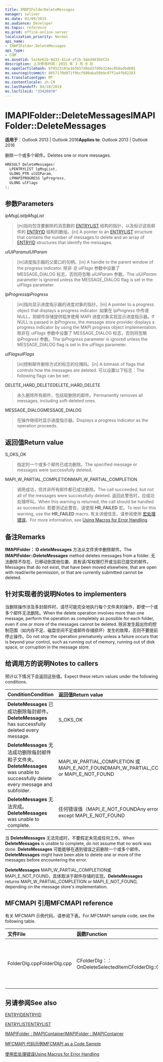 ```yaml
---
title: IMAPIFolderDeleteMessages
manager: soliver
ms.date: 03/09/2015
ms.audience: Developer
ms.topic: reference
ms.prod: office-online-server
localization_priority: Normal
api_name:
- IMAPIFolder.DeleteMessages
api_type:
- COM
ms.assetid: 5a16e62b-9d33-41cd-af2b-9abd403b6f2e
description: 上次修改时间：2015 年 3 月 9 日
ms.openlocfilehash: 0f0523c01e163b57d9ed37d9b324ec858adbd685
ms.sourcegitcommit: 8657170d071f9bcf680aba50b9c07f2a4fb82283
ms.translationtype: MT
ms.contentlocale: zh-CN
ms.lasthandoff: 04/28/2019
ms.locfileid: "33426070"
---
```

# <a name="imapifolderdeletemessages"></a><span data-ttu-id="7d68b-103">IMAPIFolder::DeleteMessages</span><span class="sxs-lookup"><span data-stu-id="7d68b-103">IMAPIFolder::DeleteMessages</span></span>

  
  
<span data-ttu-id="7d68b-104">**适用于**：Outlook 2013 | Outlook 2016</span><span class="sxs-lookup"><span data-stu-id="7d68b-104">**Applies to**: Outlook 2013 | Outlook 2016</span></span> 
  
<span data-ttu-id="7d68b-105">删除一个或多个邮件。</span><span class="sxs-lookup"><span data-stu-id="7d68b-105">Deletes one or more messages.</span></span>
  
```cpp
HRESULT DeleteMessages(
  LPENTRYLIST lpMsgList,
  ULONG_PTR ulUIParam,
  LPMAPIPROGRESS lpProgress,
  ULONG ulFlags
);
```

## <a name="parameters"></a><span data-ttu-id="7d68b-106">参数</span><span class="sxs-lookup"><span data-stu-id="7d68b-106">Parameters</span></span>

 <span data-ttu-id="7d68b-107">_lpMsgList_</span><span class="sxs-lookup"><span data-stu-id="7d68b-107">_lpMsgList_</span></span>
  
> <span data-ttu-id="7d68b-108">[in]指向包含要删除的消息数的 [ENTRYLIST](entrylist.md) 结构的指针，以及标识这些邮件的 [ENTRYID](entryid.md) 结构的数组。</span><span class="sxs-lookup"><span data-stu-id="7d68b-108">[in] A pointer to an [ENTRYLIST](entrylist.md) structure that contains the number of messages to delete and an array of [ENTRYID](entryid.md) structures that identify the messages.</span></span> 
    
 <span data-ttu-id="7d68b-109">_ulUIParam_</span><span class="sxs-lookup"><span data-stu-id="7d68b-109">_ulUIParam_</span></span>
  
> <span data-ttu-id="7d68b-110">[in]进度指示器的父窗口的句柄。</span><span class="sxs-lookup"><span data-stu-id="7d68b-110">[in] A handle to the parent window of the progress indicator.</span></span> <span data-ttu-id="7d68b-111">除非  _在 ulFlags_ 参数中设置了 MESSAGE_DIALOG 标志，否则将忽略  _ulUIParam_ 参数。</span><span class="sxs-lookup"><span data-stu-id="7d68b-111">The  _ulUIParam_ parameter is ignored unless the MESSAGE_DIALOG flag is set in the  _ulFlags_ parameter.</span></span> 
    
 <span data-ttu-id="7d68b-112">_lpProgress_</span><span class="sxs-lookup"><span data-stu-id="7d68b-112">_lpProgress_</span></span>
  
> <span data-ttu-id="7d68b-113">[in]指向显示进度指示器的进度对象的指针。</span><span class="sxs-lookup"><span data-stu-id="7d68b-113">[in] A pointer to a progress object that displays a progress indicator.</span></span> <span data-ttu-id="7d68b-114">如果在  _lpProgress_ 中传递 NULL，则邮件存储提供程序使用 MAPI 进度对象实现显示进度指示器。</span><span class="sxs-lookup"><span data-stu-id="7d68b-114">If NULL is passed in  _lpProgress_, the message store provider displays a progress indicator by using the MAPI progress object implementation.</span></span> <span data-ttu-id="7d68b-115">除非在 _ulFlags_ 参数中设置了 MESSAGE_DIALOG 标志，否则将忽略 _lpProgress_ 参数。</span><span class="sxs-lookup"><span data-stu-id="7d68b-115">The  _lpProgress_ parameter is ignored unless the MESSAGE_DIALOG flag is set in the  _ulFlags_ parameter.</span></span> 
    
 <span data-ttu-id="7d68b-116">_ulFlags_</span><span class="sxs-lookup"><span data-stu-id="7d68b-116">_ulFlags_</span></span>
  
> <span data-ttu-id="7d68b-117">[in]控制邮件删除方式的标志的位掩码。</span><span class="sxs-lookup"><span data-stu-id="7d68b-117">[in] A bitmask of flags that controls how the messages are deleted.</span></span> <span data-ttu-id="7d68b-118">可以设置以下标志：</span><span class="sxs-lookup"><span data-stu-id="7d68b-118">The following flags can be set:</span></span>
    
<span data-ttu-id="7d68b-119">DELETE_HARD_DELETE</span><span class="sxs-lookup"><span data-stu-id="7d68b-119">DELETE_HARD_DELETE</span></span>
  
> <span data-ttu-id="7d68b-120">永久删除所有邮件，包括软删除的邮件。</span><span class="sxs-lookup"><span data-stu-id="7d68b-120">Permanently removes all messages, including soft-deleted ones.</span></span>
    
<span data-ttu-id="7d68b-121">MESSAGE_DIALOG</span><span class="sxs-lookup"><span data-stu-id="7d68b-121">MESSAGE_DIALOG</span></span> 
  
> <span data-ttu-id="7d68b-122">在操作继续时显示进度指示器。</span><span class="sxs-lookup"><span data-stu-id="7d68b-122">Displays a progress indicator as the operation proceeds.</span></span>
    
## <a name="return-value"></a><span data-ttu-id="7d68b-123">返回值</span><span class="sxs-lookup"><span data-stu-id="7d68b-123">Return value</span></span>

<span data-ttu-id="7d68b-124">S_OK</span><span class="sxs-lookup"><span data-stu-id="7d68b-124">S_OK</span></span> 
  
> <span data-ttu-id="7d68b-125">指定的一个或多个邮件已成功删除。</span><span class="sxs-lookup"><span data-stu-id="7d68b-125">The specified message or messages were successfully deleted.</span></span>
    
<span data-ttu-id="7d68b-126">MAPI_W_PARTIAL_COMPLETION</span><span class="sxs-lookup"><span data-stu-id="7d68b-126">MAPI_W_PARTIAL_COMPLETION</span></span> 
  
> <span data-ttu-id="7d68b-127">调用成功，但并非所有邮件都已成功删除。</span><span class="sxs-lookup"><span data-stu-id="7d68b-127">The call succeeded, but not all of the messages were successfully deleted.</span></span> <span data-ttu-id="7d68b-128">返回此警告时，应成功处理呼叫。</span><span class="sxs-lookup"><span data-stu-id="7d68b-128">When this warning is returned, the call should be handled as successful.</span></span> <span data-ttu-id="7d68b-129">若要测试此警告，请使用 **HR_FAILED** 宏。</span><span class="sxs-lookup"><span data-stu-id="7d68b-129">To test for this warning, use the **HR_FAILED** macro.</span></span> <span data-ttu-id="7d68b-130">有关详细信息，请参阅使用 [宏处理错误](using-macros-for-error-handling.md)。</span><span class="sxs-lookup"><span data-stu-id="7d68b-130">For more information, see [Using Macros for Error Handling](using-macros-for-error-handling.md).</span></span>
    
## <a name="remarks"></a><span data-ttu-id="7d68b-131">备注</span><span class="sxs-lookup"><span data-stu-id="7d68b-131">Remarks</span></span>

<span data-ttu-id="7d68b-132">**IMAPIFolder：:D eleteMessages** 方法从文件夹中删除邮件。</span><span class="sxs-lookup"><span data-stu-id="7d68b-132">The **IMAPIFolder::DeleteMessages** method deletes messages from a folder.</span></span> <span data-ttu-id="7d68b-133">无法删除不存在、已移动到其他位置、具有读/写权限打开或当前已提交的邮件。</span><span class="sxs-lookup"><span data-stu-id="7d68b-133">Messages that do not exist, that have been moved elsewhere, that are open with read/write permission, or that are currently submitted cannot be deleted.</span></span> 
  
## <a name="notes-to-implementers"></a><span data-ttu-id="7d68b-134">针对实现者的说明</span><span class="sxs-lookup"><span data-stu-id="7d68b-134">Notes to implementers</span></span>

<span data-ttu-id="7d68b-135">当删除操作涉及多封邮件时，请尽可能完全地执行每个文件夹的操作，即使一个或多个邮件无法删除。</span><span class="sxs-lookup"><span data-stu-id="7d68b-135">When the delete operation involves more than one message, perform the operation as completely as possible for each folder, even if one or more of the messages cannot be deleted.</span></span> <span data-ttu-id="7d68b-136">除非发生超出你的控制范围（如内存不足、磁盘空间不足或邮件存储损坏）发生的故障，否则不要提前停止操作。</span><span class="sxs-lookup"><span data-stu-id="7d68b-136">Do not stop the operation prematurely unless a failure occurs that is beyond your control, such as running out of memory, running out of disk space, or corruption in the message store.</span></span>
  
## <a name="notes-to-callers"></a><span data-ttu-id="7d68b-137">给调用方的说明</span><span class="sxs-lookup"><span data-stu-id="7d68b-137">Notes to callers</span></span>

<span data-ttu-id="7d68b-138">预计以下情况下会返回这些值。</span><span class="sxs-lookup"><span data-stu-id="7d68b-138">Expect these return values under the following conditions.</span></span>
  
|<span data-ttu-id="7d68b-139">**Condition**</span><span class="sxs-lookup"><span data-stu-id="7d68b-139">**Condition**</span></span>|<span data-ttu-id="7d68b-140">**返回值**</span><span class="sxs-lookup"><span data-stu-id="7d68b-140">**Return value**</span></span>|
|:-----|:-----|
|<span data-ttu-id="7d68b-141">**DeleteMessages** 已成功删除每封邮件。</span><span class="sxs-lookup"><span data-stu-id="7d68b-141">**DeleteMessages** has successfully deleted every message.</span></span>  <br/> |<span data-ttu-id="7d68b-142">S_OK</span><span class="sxs-lookup"><span data-stu-id="7d68b-142">S_OK</span></span>  <br/> |
|<span data-ttu-id="7d68b-143">**DeleteMessages** 无法成功删除每封邮件和子文件夹。</span><span class="sxs-lookup"><span data-stu-id="7d68b-143">**DeleteMessages** was unable to successfully delete every message and subfolder.</span></span>  <br/> |<span data-ttu-id="7d68b-144">MAPI_W_PARTIAL_COMPLETION 或 MAPI_E_NOT_FOUND</span><span class="sxs-lookup"><span data-stu-id="7d68b-144">MAPI_W_PARTIAL_COMPLETION or MAPI_E_NOT_FOUND</span></span>  <br/> |
|<span data-ttu-id="7d68b-145">**DeleteMessages** 无法完成。</span><span class="sxs-lookup"><span data-stu-id="7d68b-145">**DeleteMessages** was unable to complete.</span></span>  <br/> |<span data-ttu-id="7d68b-146">任何错误值（MAPI_E_NOT_FOUND</span><span class="sxs-lookup"><span data-stu-id="7d68b-146">Any error value except MAPI_E_NOT_FOUND</span></span>  <br/> |
   
<span data-ttu-id="7d68b-147">当 **DeleteMessages** 无法完成时，不要假定未完成任何工作。</span><span class="sxs-lookup"><span data-stu-id="7d68b-147">When **DeleteMessages** is unable to complete, do not assume that no work was done.</span></span> <span data-ttu-id="7d68b-148">**DeleteMessages** 可能能够在遇到错误之前删除一个或多个邮件。</span><span class="sxs-lookup"><span data-stu-id="7d68b-148">**DeleteMessages** might have been able to delete one or more of the messages before encountering the error.</span></span> 
  
 <span data-ttu-id="7d68b-149">**DeleteMessages** MAPI_W_PARTIAL_COMPLETION或MAPI_E_NOT_FOUND，具体取决于邮件存储的实现。</span><span class="sxs-lookup"><span data-stu-id="7d68b-149">**DeleteMessages** returns MAPI_W_PARTIAL_COMPLETION or MAPI_E_NOT_FOUND, depending on the message store's implementation.</span></span> 
  
## <a name="mfcmapi-reference"></a><span data-ttu-id="7d68b-150">MFCMAPI 引用</span><span class="sxs-lookup"><span data-stu-id="7d68b-150">MFCMAPI reference</span></span>

<span data-ttu-id="7d68b-151">有关 MFCMAPI 示例代码，请参阅下表。</span><span class="sxs-lookup"><span data-stu-id="7d68b-151">For MFCMAPI sample code, see the following table.</span></span>
  
|<span data-ttu-id="7d68b-152">**文件**</span><span class="sxs-lookup"><span data-stu-id="7d68b-152">**File**</span></span>|<span data-ttu-id="7d68b-153">**函数**</span><span class="sxs-lookup"><span data-stu-id="7d68b-153">**Function**</span></span>|<span data-ttu-id="7d68b-154">**备注**</span><span class="sxs-lookup"><span data-stu-id="7d68b-154">**Comment**</span></span>|
|:-----|:-----|:-----|
|<span data-ttu-id="7d68b-155">FolderDlg.cpp</span><span class="sxs-lookup"><span data-stu-id="7d68b-155">FolderDlg.cpp</span></span>  <br/> |<span data-ttu-id="7d68b-156">CFolderDlg：：OnDeleteSelectedItem</span><span class="sxs-lookup"><span data-stu-id="7d68b-156">CFolderDlg::OnDeleteSelectedItem</span></span>  <br/> |<span data-ttu-id="7d68b-157">MFCMAPI 使用 **IMAPIFolder：:D eleteMessages** 方法删除指定的邮件。</span><span class="sxs-lookup"><span data-stu-id="7d68b-157">MFCMAPI uses the **IMAPIFolder::DeleteMessages** method to delete the specified messages.</span></span>  <br/> |
   
## <a name="see-also"></a><span data-ttu-id="7d68b-158">另请参阅</span><span class="sxs-lookup"><span data-stu-id="7d68b-158">See also</span></span>



[<span data-ttu-id="7d68b-159">ENTRYID</span><span class="sxs-lookup"><span data-stu-id="7d68b-159">ENTRYID</span></span>](entryid.md)
  
[<span data-ttu-id="7d68b-160">ENTRYLIST</span><span class="sxs-lookup"><span data-stu-id="7d68b-160">ENTRYLIST</span></span>](entrylist.md)
  
[<span data-ttu-id="7d68b-161">IMAPIFolder : IMAPIContainer</span><span class="sxs-lookup"><span data-stu-id="7d68b-161">IMAPIFolder : IMAPIContainer</span></span>](imapifolderimapicontainer.md)


[<span data-ttu-id="7d68b-162">MFCMAPI 代码示例</span><span class="sxs-lookup"><span data-stu-id="7d68b-162">MFCMAPI as a Code Sample</span></span>](mfcmapi-as-a-code-sample.md)
  
[<span data-ttu-id="7d68b-163">使用宏处理错误</span><span class="sxs-lookup"><span data-stu-id="7d68b-163">Using Macros for Error Handling</span></span>](using-macros-for-error-handling.md)

